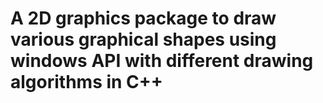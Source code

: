 # A 2D graphics package to draw various graphical shapes using windows API with different drawing algorithms in C++